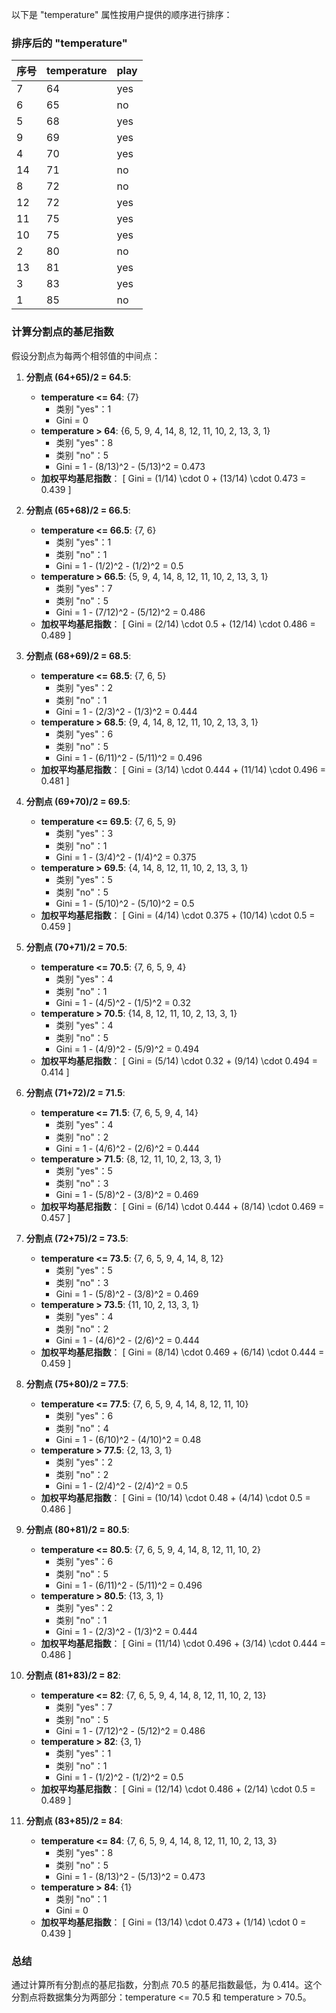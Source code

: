 以下是 "temperature" 属性按用户提供的顺序进行排序：

### 排序后的 "temperature"
| 序号 | temperature | play |
|------|-------------|------|
| 7    | 64          | yes  |
| 6    | 65          | no   |
| 5    | 68          | yes  |
| 9    | 69          | yes  |
| 4    | 70          | yes  |
| 14   | 71          | no   |
| 8    | 72          | no   |
| 12   | 72          | yes  |
| 11   | 75          | yes  |
| 10   | 75          | yes  |
| 2    | 80          | no   |
| 13   | 81          | yes  |
| 3    | 83          | yes  |
| 1    | 85          | no   |

### 计算分割点的基尼指数
假设分割点为每两个相邻值的中间点：

1. **分割点 (64+65)/2 = 64.5**:
   - **temperature <= 64**: {7}
     - 类别 "yes"：1
     - Gini = 0
   - **temperature > 64**: {6, 5, 9, 4, 14, 8, 12, 11, 10, 2, 13, 3, 1}
     - 类别 "yes"：8
     - 类别 "no"：5
     - Gini = 1 - (8/13)^2 - (5/13)^2 = 0.473
   - **加权平均基尼指数**：
     \[ Gini = (1/14) \cdot 0 + (13/14) \cdot 0.473 = 0.439 \]

2. **分割点 (65+68)/2 = 66.5**:
   - **temperature <= 66.5**: {7, 6}
     - 类别 "yes"：1
     - 类别 "no"：1
     - Gini = 1 - (1/2)^2 - (1/2)^2 = 0.5
   - **temperature > 66.5**: {5, 9, 4, 14, 8, 12, 11, 10, 2, 13, 3, 1}
     - 类别 "yes"：7
     - 类别 "no"：5
     - Gini = 1 - (7/12)^2 - (5/12)^2 = 0.486
   - **加权平均基尼指数**：
     \[ Gini = (2/14) \cdot 0.5 + (12/14) \cdot 0.486 = 0.489 \]

3. **分割点 (68+69)/2 = 68.5**:
   - **temperature <= 68.5**: {7, 6, 5}
     - 类别 "yes"：2
     - 类别 "no"：1
     - Gini = 1 - (2/3)^2 - (1/3)^2 = 0.444
   - **temperature > 68.5**: {9, 4, 14, 8, 12, 11, 10, 2, 13, 3, 1}
     - 类别 "yes"：6
     - 类别 "no"：5
     - Gini = 1 - (6/11)^2 - (5/11)^2 = 0.496
   - **加权平均基尼指数**：
     \[ Gini = (3/14) \cdot 0.444 + (11/14) \cdot 0.496 = 0.481 \]

4. **分割点 (69+70)/2 = 69.5**:
   - **temperature <= 69.5**: {7, 6, 5, 9}
     - 类别 "yes"：3
     - 类别 "no"：1
     - Gini = 1 - (3/4)^2 - (1/4)^2 = 0.375
   - **temperature > 69.5**: {4, 14, 8, 12, 11, 10, 2, 13, 3, 1}
     - 类别 "yes"：5
     - 类别 "no"：5
     - Gini = 1 - (5/10)^2 - (5/10)^2 = 0.5
   - **加权平均基尼指数**：
     \[ Gini = (4/14) \cdot 0.375 + (10/14) \cdot 0.5 = 0.459 \]

5. **分割点 (70+71)/2 = 70.5**:
   - **temperature <= 70.5**: {7, 6, 5, 9, 4}
     - 类别 "yes"：4
     - 类别 "no"：1
     - Gini = 1 - (4/5)^2 - (1/5)^2 = 0.32
   - **temperature > 70.5**: {14, 8, 12, 11, 10, 2, 13, 3, 1}
     - 类别 "yes"：4
     - 类别 "no"：5
     - Gini = 1 - (4/9)^2 - (5/9)^2 = 0.494
   - **加权平均基尼指数**：
     \[ Gini = (5/14) \cdot 0.32 + (9/14) \cdot 0.494 = 0.414 \]

6. **分割点 (71+72)/2 = 71.5**:
   - **temperature <= 71.5**: {7, 6, 5, 9, 4, 14}
     - 类别 "yes"：4
     - 类别 "no"：2
     - Gini = 1 - (4/6)^2 - (2/6)^2 = 0.444
   - **temperature > 71.5**: {8, 12, 11, 10, 2, 13, 3, 1}
     - 类别 "yes"：5
     - 类别 "no"：3
     - Gini = 1 - (5/8)^2 - (3/8)^2 = 0.469
   - **加权平均基尼指数**：
     \[ Gini = (6/14) \cdot 0.444 + (8/14) \cdot 0.469 = 0.457 \]

7. **分割点 (72+75)/2 = 73.5**:
   - **temperature <= 73.5**: {7, 6, 5, 9, 4, 14, 8, 12}
     - 类别 "yes"：5
     - 类别 "no"：3
     - Gini = 1 - (5/8)^2 - (3/8)^2 = 0.469
   - **temperature > 73.5**: {11, 10, 2, 13, 3, 1}
     - 类别 "yes"：4
     - 类别 "no"：2
     - Gini = 1 - (4/6)^2 - (2/6)^2 = 0.444
   - **加权平均基尼指数**：
     \[ Gini = (8/14) \cdot 0.469 + (6/14) \cdot 0.444 = 0.459 \]

8. **分割点 (75+80)/2 = 77.5**:
   - **temperature <= 77.5**: {7, 6, 5, 9, 4, 14, 8, 12, 11, 10}
     - 类别 "yes"：6
     - 类别 "no"：4
     - Gini = 1 - (6/10)^2 - (4/10)^2 = 0.48
   - **temperature > 77.5**: {2, 13, 3, 1}
     - 类别 "yes"：2
     - 类别 "no"：2
     - Gini = 1 - (2/4)^2 - (2/4)^2 = 0.5
   - **加权平均基尼指数**：
     \[ Gini = (10/14) \cdot 0.48 + (4/14) \cdot 0.5 = 0.486 \]

9. **分割点 (80+81)/2 = 80.5**:
   - **temperature <= 80.5**: {7, 6, 5, 9, 4, 14, 8, 12, 11, 10, 2}
     - 类别 "yes"：6
     - 类别 "no"：5
     - Gini = 1 - (6/11)^2 - (5/11)^2 = 0.496
   - **temperature > 80.5**: {13, 3, 1}
     - 类别 "yes"：2
     - 类别 "no"：1
     - Gini = 1 - (2/3)^2 - (1/3)^2 = 0.444
   - **加权平均基尼指数**：
     \[ Gini = (11/14) \cdot 0.496 + (3/14) \cdot 0.444 = 0.486 \]

10. **分割点 (81+83)/2 = 82**:
    - **temperature <= 82**: {7, 6, 5, 9, 4, 14, 8, 12, 11, 10, 2, 13}
      - 类别 "yes"：7
      - 类别 "no"：5
      - Gini = 1 - (7/12)^2 - (5/12)^2 = 0.486
    - **temperature > 82**: {3, 1}
      - 类别 "yes"：1
      - 类别 "no"：1
      - Gini = 1 - (1/2)^2 - (1/2)^2 = 0.5
    - **加权平均基尼指数**：
      \[ Gini = (12/14) \cdot 0.486 + (2/14) \cdot 0.5 = 0.489 \]

11. **分割点 (83+85)/2 = 84**:
    - **temperature <= 84**: {7, 6, 5, 9, 4, 14, 8, 12, 11, 10, 2, 13, 3}
      - 类别 "yes"：8
      - 类别 "no"：5
      - Gini = 1 - (8/13)^2 - (5/13)^2 = 0.473
    - **temperature > 84**: {1}
      - 类别 "no"：1
      - Gini = 0
    - **加权平均基尼指数**：
      \[ Gini = (13/14) \cdot 0.473 + (1/14) \cdot 0 = 0.439 \]

### 总结
通过计算所有分割点的基尼指数，分割点 70.5 的基尼指数最低，为 0.414。这个分割点将数据集分为两部分：temperature <= 70.5 和 temperature > 70.5。
